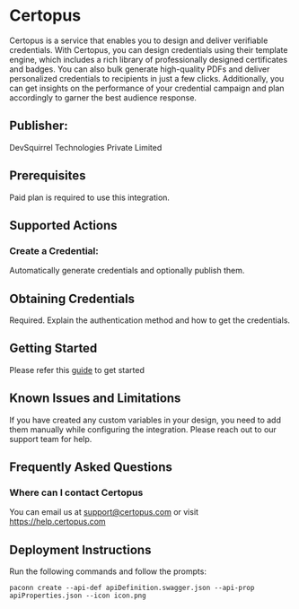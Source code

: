 # Certopus

Certopus is a service that enables you to design and deliver verifiable credentials. With Certopus, you can design credentials using their template engine, which includes a rich library of professionally designed certificates and badges. You can also bulk generate high-quality PDFs and deliver personalized credentials to recipients in just a few clicks. Additionally, you can get insights on the performance of your credential campaign and plan accordingly to garner the best audience response.

## Publisher:

DevSquirrel Technologies Private Limited

## Prerequisites

Paid plan is required to use this integration.

## Supported Actions

### Create a Credential:

Automatically generate credentials and optionally publish them.

## Obtaining Credentials

Required. Explain the authentication method and how to get the credentials.​

## Getting Started

Please refer this [guide](https://help.certopus.com/en/articles/7238355-microsoft-power-automate-integration-guide-for-certopus) to get started

## Known Issues and Limitations

If you have created any custom variables in your design, you need to add them manually while configuring the integration. Please reach out to our support team for help.

## Frequently Asked Questions

### Where can I contact Certopus

You can email us at support@certopus.com or visit https://help.certopus.com

## Deployment Instructions

Run the following commands and follow the prompts:

```paconn
paconn create --api-def apiDefinition.swagger.json --api-prop apiProperties.json --icon icon.png
```
